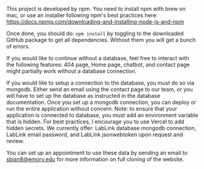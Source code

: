 This project is developed by npm. You need to install npm with brew on mac, or use an installer following npm's best practices here: https://docs.npmjs.com/downloading-and-installing-node-js-and-npm

Once done, you should do: `npm install` by toggling to the downloaded GitHub package to get all dependencies. Without them you will get a bunch of errors.

If you would like to continue without a database, feel free to interact with the following features: 404 page, Home page, chatbot, and contact page might partially work without a database connection.

If you would like to setup a connection to the database, you must do so via mongodb. Either send an email using the contact page to our team, or you will have to set up the database as instructed in the database documentation. Once you set up a mongodb connection, you can deploy or run the entire application without concern. Note: to ensure that your application is connected to database, you must add an environment variable that is hidden. For best practices, I encourage you to use Vercel to add hidden secrets. We currently offer: LabLink database mongodb connection, LabLink email password, and LabLink jsonwebtoken upon request and review.

You can set up an appointment to use these data by sending an email to sbian8@emory.edu for more information on full cloning of the website. 

